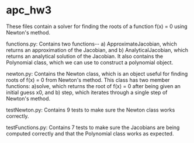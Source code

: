 # apc_hw3

These files contain a solver for finding the roots of a function f(x) = 0 using
Newton's method.

functions.py: Contains two functions-- a) ApproximateJacobian, which returns an
	approximation of the Jacobian, and b) AnalyticalJacobian, which returns 
	an analytical solution of the Jacobian. It also contains the Polynomial
	class, which we can use to construct a polynomial object.

newton.py: Contains the Newton class, which is an object useful for finding
	roots of f(x) = 0 from Newton's method. This class has two member 
	functions: a)solve, which returns the root of f(x) = 0 after being given
	an initial guess x0, and b) step, which iterates through a single step
	of Newton's method.

testNewton.py: Contains 9 tests to make sure the Newton class works correctly.

testFunctions.py: Contains 7 tests to make sure the Jacobians are being computed
	correctly and that the Polynomial class works as expected.
